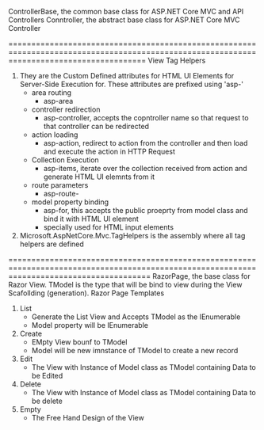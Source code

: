 ﻿ControllerBase, the common base class for ASP.NET Core MVC and API Controllers
Conntroller, the abstract base class for ASP.NET Core MVC Controller

==========================================================================================================================================
View Tag Helpers
1. They are the Custom Defined attributes for HTML UI Elements for Server-Side Execution for. These attributes are prefixed using 'asp-'
	- area routing
		- asp-area
	- controller redirection
		- asp-controller, accepts the copntroller name so that request to that controller can be redirected 
	- action loading
		- asp-action, redirect to action from the controller and then load and execute the action in HTTP Request
	- Collection Execution
		- asp-items, iterate over the collection received from action and generate HTML UI elemnts from it
	- route parameters
		- asp-route-<ROUTE-PARAMETERS>
	- model property binding
		- asp-for, this accepts the public proeprty from model class and bind it with HTML UI element
		- specially used for HTML input elements  
2. Microsoft.AspNetCore.Mvc.TagHelpers is the assembly where all tag helpers are defined

===========================================================================================================================================
RazorPage<TModel>, the base class for Razor View. TModel is the type that will be bind to view during the View Scafollding (generation).
Razor Page Templates
1. List
	- Generate the List View and Accepts TModel as the IEnumerable<TModel>
	- Model property will be IEnumerable<TModel>
2. Create
	- EMpty View bounf to TModel
	- Model will be new imnstance of TModel to create a new record
3. Edit
	- The View with Instance of Model class as TModel containing Data to be Edited
4. Delete
	- The View with Instance of Model class as TModel containing Data to be delete
5. Empty
	- The Free Hand Design of the View